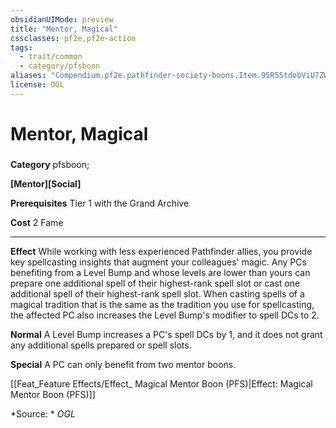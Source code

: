 ```yaml
---
obsidianUIMode: preview
title: "Mentor, Magical"
cssclasses: pf2e,pf2e-action
tags:
  - trait/common
  - category/pfsboon
aliases: "Compendium.pf2e.pathfinder-society-boons.Item.95R55tdobViU7ZWe"
license: OGL
---
```

# Mentor, Magical

### 

**Category** pfsboon; 




**\[Mentor\]\[Social\]**

**Prerequisites** Tier 1 with the Grand Archive

**Cost** 2 Fame

* * *

**Effect** While working with less experienced Pathfinder allies, you provide key spellcasting insights that augment your colleagues' magic. Any PCs benefiting from a Level Bump and whose levels are lower than yours can prepare one additional spell of their highest-rank spell slot or cast one additional spell of their highest-rank spell slot. When casting spells of a magical tradition that is the same as the tradition you use for spellcasting, the affected PC also increases the Level Bump's modifier to spell DCs to 2.

**Normal** A Level Bump increases a PC's spell DCs by 1, and it does not grant any additional spells prepared or spell slots.

**Special** A PC can only benefit from two mentor boons.

[[Feat_Feature Effects/Effect_ Magical Mentor Boon (PFS)|Effect: Magical Mentor Boon (PFS)]]

*Source: *
*OGL*